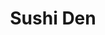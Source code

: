 ---
layout: place
title: "Sushi Den"
permalink: /colorado/denver/sushi-den.html
stateAbbr: CO
stateName: Colorado
cityName: Denver
place_id: ChIJL2TJFlJ-bIcRENgfRp3uELQ
photos:
  - name: >-
      places/ChIJL2TJFlJ-bIcRENgfRp3uELQ/photos/AeeoHcIZngHaShr6pFmmMZAv9Bfl_akUkjWfDIs3CDrIML35mO5DTe5jYvxqmd9X_3v82dWrGG0Uv_Cm1brchKnG-flO6sHN6wGxUaTNUc63wi23yQS4tuMN-iqBg6jpBsGUvFaeHY9ml4-O3oDTgJhwWsGOj-hEGoF8vkfdoh2vk3lm2QaEaC-WH3_unrgSJIzcwdH8M9oWeg2o2eoHNFqkVbqhy1mmXDaqCn6voUI-TL36qOBoexj88S58Pu0kvtwd96gEBoVDuiC9BEcw9vVvsuMpLOgiMhaxH4zYa8gKPl0PyQ
    widthPx: 1400
    heightPx: 933
    authorAttributions:
      - displayName: Sushi Den
        uri: https://maps.google.com/maps/contrib/109199982105425361102
        photoUri: >-
          https://lh3.googleusercontent.com/a-/ALV-UjWLxbBu9Kwaw7hAPxahq0pYZc3n4PqFN5x-LxyCYMM4EDoF8Nk=s100-p-k-no-mo
    flagContentUri: >-
      https://www.google.com/local/imagery/report/?cb_client=maps_api_places.places_api&image_key=!1e10!2sAF1QipPx5GlRPQFjm4ccNMuMDxQYC-NeRJ6tjSqjxJcv&hl=en-US
    googleMapsUri: >-
      https://www.google.com/maps/place//data=!3m4!1e2!3m2!1sAF1QipPx5GlRPQFjm4ccNMuMDxQYC-NeRJ6tjSqjxJcv!2e10!4m2!3m1!1s0x876c7e5216c9642f:0xb410ee9d461fd810
  - name: >-
      places/ChIJL2TJFlJ-bIcRENgfRp3uELQ/photos/AeeoHcIAJVN7unXIj8axGiKNYHaU8hKsgfgVOBCKBZCtbn63O5_pCpk9scr7nYBsg3-jgkl0ycBrAKPQoILZ2fQcEhOTuNQ9X9GgtJSlW7MExHXVEhq9G6tYR-maTGXua_qP5_4DH5DN5yMy1ShKDqUel0jo6Y0UqgtUpbccyyciVpxJfyEjel1Yz8VPSHqU-KI59v71axYAN2j32f0nmGeldORaI2jrlCPviGou8iOjp8Dm4H4F4y5TD4-HwePdjQw0QvHvrZGn6DJVT2JqnsxTW0keCdOlHX8Ze0mklcvZEPEOmg
    widthPx: 3000
    heightPx: 1999
    authorAttributions:
      - displayName: Sushi Den
        uri: https://maps.google.com/maps/contrib/109199982105425361102
        photoUri: >-
          https://lh3.googleusercontent.com/a-/ALV-UjWLxbBu9Kwaw7hAPxahq0pYZc3n4PqFN5x-LxyCYMM4EDoF8Nk=s100-p-k-no-mo
    flagContentUri: >-
      https://www.google.com/local/imagery/report/?cb_client=maps_api_places.places_api&image_key=!1e10!2sAF1QipMWKoOyE5xk9Awq4s6D6EXca6XIlfx8bgmDHX1d&hl=en-US
    googleMapsUri: >-
      https://www.google.com/maps/place//data=!3m4!1e2!3m2!1sAF1QipMWKoOyE5xk9Awq4s6D6EXca6XIlfx8bgmDHX1d!2e10!4m2!3m1!1s0x876c7e5216c9642f:0xb410ee9d461fd810
  - name: >-
      places/ChIJL2TJFlJ-bIcRENgfRp3uELQ/photos/AeeoHcKxUwCn3eoXrpUoetZrULz4frldWCwXu9NyRnFDQyTfqqWEgFrtDEiiGwKsx-r4YQWie4v21PYZ2Rtnua2mUhTxfFPAuAu2BA9NDHBfviFBBi0WLeSf9Z-P4WiEtIada625_loqET27xT7cLEVJuVXx8gkviUGLElTVUqU_Ks3ibSvu3zTilxrvnOhFFWN6fzEMLE7VInB2aeURgyXTmYkKhuAXTqcCNaIcpGUPC4PgYwlhRsagmQVswCUqG6h0tgQiZ-Vp1C-9EbnjRUoHxhI7Le6AV7rzSXEvkxCeKR1mPCCV-hx0aMDvvPeWv1Jttm0qHLnPu3dB8qxmJX0eLeyzy5vNqH9QWogt3uVm7PrXs7PNUC2pX0t33DnGvoE4CbtwfK5vfD8oXr31NecUJFgeMzINNGpQUtPup6Hc1YWCKw
    widthPx: 4800
    heightPx: 3600
    authorAttributions:
      - displayName: Terra Leone
        uri: https://maps.google.com/maps/contrib/104350143734485085223
        photoUri: >-
          https://lh3.googleusercontent.com/a-/ALV-UjVn1cTJi7dk46xtkXPWky1WlbS838J5GUpBPiG_58K-9iBknSU=s100-p-k-no-mo
    flagContentUri: >-
      https://www.google.com/local/imagery/report/?cb_client=maps_api_places.places_api&image_key=!1e10!2sCIHM0ogKEICAgMCwz4zJTg&hl=en-US
    googleMapsUri: >-
      https://www.google.com/maps/place//data=!3m4!1e2!3m2!1sCIHM0ogKEICAgMCwz4zJTg!2e10!4m2!3m1!1s0x876c7e5216c9642f:0xb410ee9d461fd810
  - name: >-
      places/ChIJL2TJFlJ-bIcRENgfRp3uELQ/photos/AeeoHcLOIOWQGgHXx9gs9m13KONxphS3ZZ2sTohfZkx_vQlwd7B9MoYwzzWxHXkhJDHXS_4sx5UvhdZ5XJLGPlzFiUJxAdkOrzyA9wLa465nIJCxDXB31XHWgtgRwvnnrQxtEb-yh0dzJs3bztKTinbaU3Tw_GoJD2sqKNgHjbCfUIdqo44FMMsrWnIqtFj7d2HW065o9t6wpQ5CNThOb7afngJ2tLAYbGCgTkCRXGJGfJ9-qLSFI428sdMikuGXy3Bh151nsCXOLzLnyIRWFK8nYc5kXzzGVRENs6rF6ppKW8ZXsq6nydhGBkDhzQw8lBkoePPbSgeMt0UAsT5HIVWhYoEOVmDUxzA2athUe0CGkOfi6KFEXEneguDJxKhxV7LsiRa8getd5VQqrB8KdGIO5YP1cFD9JrZxjTecprGZ-VWpwA
    widthPx: 1154
    heightPx: 886
    authorAttributions:
      - displayName: Dave V
        uri: https://maps.google.com/maps/contrib/108161533107407885441
        photoUri: >-
          https://lh3.googleusercontent.com/a/ACg8ocJJg80lVLnU_iEMCVa75yG5ccfxhKVUQZKWgtA5F0QMXe6kNA=s100-p-k-no-mo
    flagContentUri: >-
      https://www.google.com/local/imagery/report/?cb_client=maps_api_places.places_api&image_key=!1e10!2sCIHM0ogKEICAgICH67zVZQ&hl=en-US
    googleMapsUri: >-
      https://www.google.com/maps/place//data=!3m4!1e2!3m2!1sCIHM0ogKEICAgICH67zVZQ!2e10!4m2!3m1!1s0x876c7e5216c9642f:0xb410ee9d461fd810
  - name: >-
      places/ChIJL2TJFlJ-bIcRENgfRp3uELQ/photos/AeeoHcJkut5QqNHOVVaZ7ZiWyzUBuCNxdIuAk6LZ49T8kjKhvZ2MhStDi2xKIizXmJxWDp6W2Cw7-N6BJck8tP5_sTDHaRUHEZY6Iok-PjpQtKiyPvLWK1rVSHlqxvpkib7Kc_i6VQsh078002dm_a7o3LM1PbKQ6t0TvsvOj0tptR4vparIoILBJieroG7RQxUw2f9-kakEGSQM5AEbiQpp68ZmoDIVMR7IaKXaXfYDvfvHmKSIB-q12EVgkV9pbB8ZaV8MRZmS63-u79vsrbtNsBLOe4LAg0Ql00_sSRiCLvR3ArFZh59zESmmaO_jqEeTH-YIvCzinV2Ms2JNrvre3HtnIku_XbxwnLYaXqGe0Ziw_FJEve984bn4zXWRruCDacHeg4CgB6wHQ6hEQLlkCi4hzlV3rtGPtf0xAvVfa74
    widthPx: 4021
    heightPx: 2739
    authorAttributions:
      - displayName: Bailey Martin
        uri: https://maps.google.com/maps/contrib/101107246602751007897
        photoUri: >-
          https://lh3.googleusercontent.com/a-/ALV-UjV9uJiBVP51qZBIDu8noDA3y202SwmpZZC9NpQ2HxpW4P6bf1-E=s100-p-k-no-mo
    flagContentUri: >-
      https://www.google.com/local/imagery/report/?cb_client=maps_api_places.places_api&image_key=!1e10!2sCIHM0ogKEICAgMCg4bjOPw&hl=en-US
    googleMapsUri: >-
      https://www.google.com/maps/place//data=!3m4!1e2!3m2!1sCIHM0ogKEICAgMCg4bjOPw!2e10!4m2!3m1!1s0x876c7e5216c9642f:0xb410ee9d461fd810
  - name: >-
      places/ChIJL2TJFlJ-bIcRENgfRp3uELQ/photos/AeeoHcIypDSuk-954ra1WEsWVfS-S5hVuNM2XzN0n3dp0zJRG_jLu6GA4OibzMqjYfzihIXi90XdVVI2dIeatWF6MF0ZIAo92l2B46nXXqakrMTrHduTqQVefSb6V4r2wPczDJGhWijzvmnRYnk3qpjxR4YMu70dmJQDoIv7CE7X29YQOoTymNCuBj-YsQcxf3ZCkOR76UNIDEbQBVxBrbhN25_GxxeDwBCz4TJDp0bMMq25E6j0L7LlpqKMBxAt5HlRFHliLelhPGYko2b58jOZt0CmX_ivH71ioTj4DMH7oqC1csc9pKlBOWBxUuQXPgd42Ix_mSw1l6tUWwPQo8nrT0-JG9j49s-XYxz-xUqcqOf5GU6KjI7OgRxHY9W44IBmyuZKi4RgMKOJqLNuy9R0KQGXVuiHEl_B4hh9pS5JolVk5o53
    widthPx: 3024
    heightPx: 4032
    authorAttributions:
      - displayName: Diane Kuan
        uri: https://maps.google.com/maps/contrib/116329880286012720000
        photoUri: >-
          https://lh3.googleusercontent.com/a-/ALV-UjXnzy8zZ9K7-nzeGmOXfIEdB2vqiU5B-x62-BadS3zYED7yd4DV=s100-p-k-no-mo
    flagContentUri: >-
      https://www.google.com/local/imagery/report/?cb_client=maps_api_places.places_api&image_key=!1e10!2sCIHM0ogKEICAgID7mfWEkgE&hl=en-US
    googleMapsUri: >-
      https://www.google.com/maps/place//data=!3m4!1e2!3m2!1sCIHM0ogKEICAgID7mfWEkgE!2e10!4m2!3m1!1s0x876c7e5216c9642f:0xb410ee9d461fd810
  - name: >-
      places/ChIJL2TJFlJ-bIcRENgfRp3uELQ/photos/AeeoHcJXKaVBTq-g9LSjo5JHyjauLdCdQTumALvABPYfZ2Bp32hjFU5DxU6z9_l_-qynnqbZz0cHi5pJD8TmQiRdDhGY0IHDdG6Zc8rvN4Ty8R1d-_5VX9SnJJ7qxB3nBywqvhB2cOVMs2ezua0Om6hUggPcPp4XwIso4EHuSoQ77h2cALkDon16lwAfYlrdQYR5rAgE9O_GxAf1Vqe6HpwhL8x9uNLdmtfrJWcJuseL0PB7B0FTpZovdPPvflU7gUlUf4H8VvCNrK9DBaomeKehIUa9vF3hT9AWbmhsPkM1t5gyhRK9q2HT2N4K20DKIOHEpdxvy9KbPjCraWHyWfcNS1LSD8iMQ8YsO2yfThChNaenbEHLX6K1UQlVvfpK60SmgqXHg-gbLTQBpKvDJalwVSCfuyPlbEnXAQtynXsh-Z42hDvT
    widthPx: 4032
    heightPx: 3024
    authorAttributions:
      - displayName: Jerry Dinh
        uri: https://maps.google.com/maps/contrib/105712954759598624702
        photoUri: >-
          https://lh3.googleusercontent.com/a-/ALV-UjWdiLg_3Mg1AgfETUzLPidmfa3PDUzgW1vFTyke68gDsMIo4iAVqA=s100-p-k-no-mo
    flagContentUri: >-
      https://www.google.com/local/imagery/report/?cb_client=maps_api_places.places_api&image_key=!1e10!2sCIHM0ogKEICAgMCQh6ag-QE&hl=en-US
    googleMapsUri: >-
      https://www.google.com/maps/place//data=!3m4!1e2!3m2!1sCIHM0ogKEICAgMCQh6ag-QE!2e10!4m2!3m1!1s0x876c7e5216c9642f:0xb410ee9d461fd810
  - name: >-
      places/ChIJL2TJFlJ-bIcRENgfRp3uELQ/photos/AeeoHcJ1nqnz98OF4KH237MZ70_H_EudaNey8UQMtjyRMY-JfWJJK-a25YUryWfrkzjFQBV3NhXpTa_u8tt4Sms4v0eN6xyslrC4xJ-hxVuNZgPU4ThhHEKRoc-ZH64wkuVL5Z7VtI0B3a4Ni2JqJpCim0Wvpg9kmI4o8dzHDYHsQ5mWg0h15iJsYo593a1wvTJBU9uivEGjJfmUpTkqB74rU2YngfU-oVRm1QQAWJW0BwMCLR30PzVU4yOn-Sz9hZrFA2BFiA6NDMKjH5pKrfNbobKKx3IAM22JSpbioGWL8ezu9b9kYgpoAJSlC6CRO2YDPVvQchgaRxAufDlDHPOEoLbV4pqlz6fXldVAHe-_1VKjbGjbIXJneueOBW6jWgxwzGwZ7UcijkjmWzliw_RlELWCEKsOuVbvSY1rDX0tBJLT5xQ
    widthPx: 4032
    heightPx: 3024
    authorAttributions:
      - displayName: Bailey Martin
        uri: https://maps.google.com/maps/contrib/101107246602751007897
        photoUri: >-
          https://lh3.googleusercontent.com/a-/ALV-UjV9uJiBVP51qZBIDu8noDA3y202SwmpZZC9NpQ2HxpW4P6bf1-E=s100-p-k-no-mo
    flagContentUri: >-
      https://www.google.com/local/imagery/report/?cb_client=maps_api_places.places_api&image_key=!1e10!2sCIHM0ogKEICAgMCg4bjOnwE&hl=en-US
    googleMapsUri: >-
      https://www.google.com/maps/place//data=!3m4!1e2!3m2!1sCIHM0ogKEICAgMCg4bjOnwE!2e10!4m2!3m1!1s0x876c7e5216c9642f:0xb410ee9d461fd810
  - name: >-
      places/ChIJL2TJFlJ-bIcRENgfRp3uELQ/photos/AeeoHcJQ4lJ4WYxpXANdHOIMp-rDE81ofq86MuOPEwsXcTVpkq64cmiqVrn2Slzl6tdrl1AqdF0YZ4tLsYArAg7fzXT0g9_zwVVZOUB2_eKyJr5o4-kc-er9Vkh1V5_Hrtk4D8t97lOWBnCGWi0SN_boUMBufHKsrrRxoPzovd0dLv1Ba_iABf8CEU4yZqWmhXfbDbqPzWSOYJ0-YkYCKHp83dRDDonMYrAInAqln0SZixZjXWMVaduWxJPGitsNCFD0CsQjhEHCv3J7cNAkU9doCN94-VvcpNs5tvhEOtiTlAxeeLWvw9p-mVPljg_s3HSfSydh0d_JubnmCPTnsnFQDjUjRtiGeO1hfEfELGtdDzuhHIzL7_HWlROwZqCkeweqjYMOSGpOjyzRoTj8o2iHnMUhBQVlE2V7csGbvZuHC6V-8hw
    widthPx: 4000
    heightPx: 3000
    authorAttributions:
      - displayName: Shawayze
        uri: https://maps.google.com/maps/contrib/111801732429155854769
        photoUri: >-
          https://lh3.googleusercontent.com/a-/ALV-UjX8YWzXaq-7k1oSLo1CKYn3Gqg-pbFX6GO09HX6ISG_GcOElgR_=s100-p-k-no-mo
    flagContentUri: >-
      https://www.google.com/local/imagery/report/?cb_client=maps_api_places.places_api&image_key=!1e10!2sCIHM0ogKEICAgIDv-_uv9AE&hl=en-US
    googleMapsUri: >-
      https://www.google.com/maps/place//data=!3m4!1e2!3m2!1sCIHM0ogKEICAgIDv-_uv9AE!2e10!4m2!3m1!1s0x876c7e5216c9642f:0xb410ee9d461fd810
  - name: >-
      places/ChIJL2TJFlJ-bIcRENgfRp3uELQ/photos/AeeoHcKXTxFzsWNSo4YzUCOIpEe-NZSXO_KZRrsEblPBi-Q6o1OkD_TaJanmCFLC4WXFHuWNvRlIAWqWr4l1_E51FMLFTLHtt79dH7_i-Dc6o11qEhyVQHHJomLz0WcYXu_dqQ-KBJWRV06WxJ__YJdYJDewE2imViazuhY4RXLeCsP7tcLVbmIwB0Empk_AUETGvRFAzmfb8wU6hwT8vJtYfu1f-l1r7xuw8c7ERplUedeMrAVqqNHzXyUZ0yDpfAgnzOGK_q7QZnena4IIEYJ7gEDaf0EPyvPNBvETXu1p2n3G8tMB79ruL9Wn5EgdcuJ24YV8lFy0ucu5uCW1wvtQNkNa8fb90tsFYOzLuOgNhuPohjGN4Q4Xv8q3tGg8XB_RJQZ7XXx3POFPvv_e0dje0sX82YKO5mLZB5X-ingxR06fBzPu
    widthPx: 4032
    heightPx: 2268
    authorAttributions:
      - displayName: Ben Van Raalte
        uri: https://maps.google.com/maps/contrib/114462646766513539420
        photoUri: >-
          https://lh3.googleusercontent.com/a-/ALV-UjWd0suyLWi0fXdt5CaeSmB2WewwYaKhCW5axIySHNF9Q6xCVVpTSg=s100-p-k-no-mo
    flagContentUri: >-
      https://www.google.com/local/imagery/report/?cb_client=maps_api_places.places_api&image_key=!1e10!2sCIHM0ogKEICAgIDv36fL6AE&hl=en-US
    googleMapsUri: >-
      https://www.google.com/maps/place//data=!3m4!1e2!3m2!1sCIHM0ogKEICAgIDv36fL6AE!2e10!4m2!3m1!1s0x876c7e5216c9642f:0xb410ee9d461fd810
address: 1487 S Pearl St, Denver, CO 80210, USA
street: 1487 S Pearl St
city: Denver
state: CO
zip: '80210'
country: USA
neighborhood: South Denver
latitude: '39.689578'
longitude: '-104.980842'
accessibility_options:
  wheelchairAccessibleParking: true
  wheelchairAccessibleEntrance: true
  wheelchairAccessibleRestroom: true
  wheelchairAccessibleSeating: true
business_status: OPERATIONAL
name: Sushi Den
google_maps_links:
  directionsUri: >-
    https://www.google.com/maps/dir//''/data=!4m7!4m6!1m1!4e2!1m2!1m1!1s0x876c7e5216c9642f:0xb410ee9d461fd810!3e0
  placeUri: https://maps.google.com/?cid=12975132885708167184
  writeAReviewUri: >-
    https://www.google.com/maps/place//data=!4m3!3m2!1s0x876c7e5216c9642f:0xb410ee9d461fd810!12e1
  reviewsUri: >-
    https://www.google.com/maps/place//data=!4m4!3m3!1s0x876c7e5216c9642f:0xb410ee9d461fd810!9m1!1b1
  photosUri: >-
    https://www.google.com/maps/place//data=!4m3!3m2!1s0x876c7e5216c9642f:0xb410ee9d461fd810!10e5
primary_type: Sushi Restaurant
opening_hours:
  regular: null
  current: null
secondary_opening_hours:
  regular:
    weekdayDescriptions: null
    type: null
  current:
    weekdayDescriptions: null
    type: null
phone: (303) 777-0826
price_level: PRICE_LEVEL_EXPENSIVE
price_range: $50 &ndash; $100
rating: '4.7'
rating_count: 4759
website: http://www.sushiden.net/
description: null
reviews: null
parking_options: null
payment_options: null
allow_dogs: null
curbside_pickup: null
delivery: null
dine_in: null
good_for_children: null
good_for_groups: null
good_for_sports: null
live_music: null
menu_for_children: null
outdoor_seating: null
reservable: null
restroom: null
serves_beer: null
serves_breakfast: null
serves_brunch: null
serves_cocktails: null
serves_coffee: null
serves_dinner: null
serves_dessert: null
serves_lunch: null
serves_vegetarian_food: null
serves_wine: null
takeout: null

---